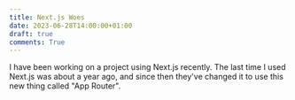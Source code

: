 ```yaml
---
title: Next.js Woes
date: 2023-06-28T14:00:00+01:00
draft: true
comments: True
---
```

I have been working on a project using Next.js recently. The last time I used Next.js was about a year ago, and since then they've changed it to use this new thing called "App Router". 